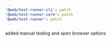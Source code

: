 ```yaml
---
'@web/test-runner-cli': patch
'@web/test-runner-core': patch
'@web/test-runner': patch
---
```


added manual testing and open browser options
